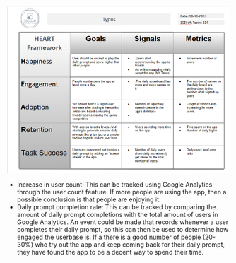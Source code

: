 ![google HEART grid for Typus](https://github.com/parkerdonahue/TypUs/blob/27-METRICS/src/Screenshot%202023-10-30%20132816.png)

- Increase in user count: This can be tracked using Google Analytics through the user count feature. If more people are using the app, then a possible conclusion is that people are enjoying it.
- Daily prompt completion rate: This can be tracked by comparing the amount of daily prompt completions with the total amount of users in Google Analytics. An event could be made that records whenever a user completes their daily prompt, so this can then be used to determine how engaged the userbase is. If a there is a good number of people (20-30%) who try out the app and keep coming back for their daily prompt, they have found the app to be a decent way to spend their time.
